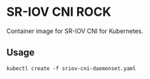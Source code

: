 # SR-IOV CNI ROCK

Container image for SR-IOV CNI for Kubernetes.

## Usage

```console
kubectl create -f sriov-cni-daemonset.yaml
```
